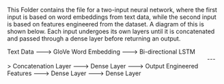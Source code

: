 This Folder contains the file for a two-input neural network, where the first input is based on word embeddings from text data, while the second input is based on features engineered from the dataset. A diagram of this is shown below. Each input undergoes its own layers until it is concatenated and passed through a dense layer before returning an output.

Text Data  ---> GloVe Word Embedding ---> Bi-directional LSTM 
 &nbsp;&nbsp;&nbsp;&nbsp;&nbsp;&nbsp;&nbsp;&nbsp;&nbsp;&nbsp;&nbsp;&nbsp;&nbsp;&nbsp;&nbsp;&nbsp;&nbsp;&nbsp;&nbsp;&nbsp;&nbsp;&nbsp;&nbsp;&nbsp;&nbsp;&nbsp;&nbsp;&nbsp;&nbsp;&nbsp;&nbsp;&nbsp;&nbsp;&nbsp;&nbsp;&nbsp;&nbsp;&nbsp;&nbsp;&nbsp;&nbsp;&nbsp;&nbsp;&nbsp;&nbsp;&nbsp;&nbsp;&nbsp;&nbsp;&nbsp;&nbsp;&nbsp;&nbsp;&nbsp;&nbsp;&nbsp;&nbsp;&nbsp;&nbsp;&nbsp;&nbsp;&nbsp;&nbsp;&nbsp;&nbsp;&nbsp;&nbsp;&nbsp;&nbsp;&nbsp;&nbsp;&nbsp;&nbsp;&nbsp;&nbsp;&nbsp;&nbsp;&nbsp;&nbsp;&nbsp;&nbsp;&nbsp;&nbsp;&nbsp;&nbsp;&nbsp;&nbsp;&nbsp;&nbsp;&nbsp;&nbsp;&nbsp;&nbsp;&nbsp;&nbsp;&nbsp;&nbsp;&nbsp;&nbsp;&nbsp;&nbsp;&nbsp;&nbsp;&nbsp;&nbsp;&nbsp;&nbsp;&nbsp;&nbsp;&nbsp;&nbsp;&nbsp;&nbsp;&nbsp;&nbsp;&nbsp;&nbsp;&nbsp;&nbsp;---> Concatenation Layer ---> Dense Layer ---> Output
Engineered Features ---> Dense Layer ---> Dense Layer
